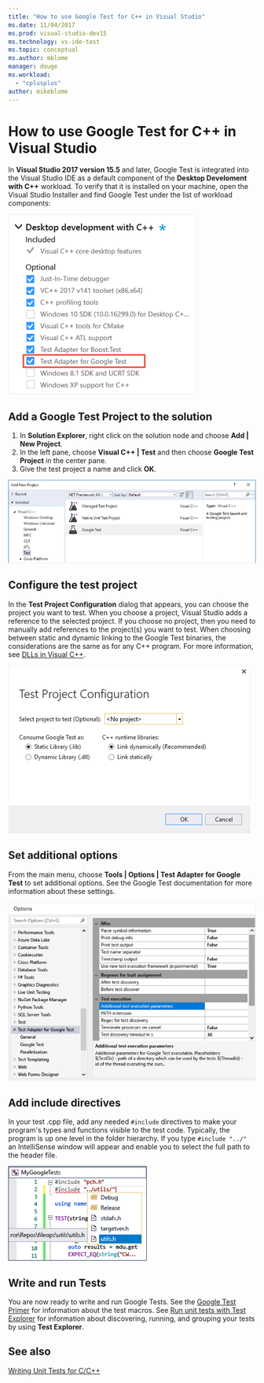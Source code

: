 ```yaml
---
title: "How to use Google Test for C++ in Visual Studio"
ms.date: 11/04/2017
ms.prod: visual-studio-dev15
ms.technology: vs-ide-test
ms.topic: conceptual
ms.author: mblome
manager: douge
ms.workload:
  - "cplusplus"
author: mikeblome
---
```


# How to use Google Test for C++ in Visual Studio
In **Visual Studio 2017 version 15.5** and later, Google Test is integrated into the Visual Studio IDE as a default component of the **Desktop Develoment with C++** workload. To verify that it is installed on your machine, open the Visual Studio Installer and find Google Test under the list of workload components:

![Install Google Test](media/cpp-google-component.png)

## Add a Google Test Project to the solution
1. In **Solution Explorer**, right click on the solution node and choose **Add | New Project**.
2. In the left pane, choose **Visual C++ | Test** and then choose **Google Test Project** in the center pane.
3. Give the test project a name and click **OK**.

![New Google Test Project](media/cpp-gtest-new-project.png)

## Configure the test project
In the **Test Project Configuration** dialog that appears, you can choose the project you want to test. When you choose a project, Visual Studio adds a reference to the selected project. If you choose no project, then you need to manually add references to the project(s) you want to test. When choosing between static and dynamic linking to the Google Test binaries, the considerations are the same as for any C++ program. For more information, see [DLLs in Visual C++](/cpp/build/dlls-in-visual-cpp).

 ![Configure Google Test Project](media/cpp-gtest-config.png)

## Set additional options
From the main menu, choose **Tools | Options | Test Adapter for Google Test** to set additional options. See the Google Test documentation for more information about these settings.

 ![Google Test Project settings](media/cpp-gtest-settings.png)

## Add include directives
In your test .cpp file, add any needed `#include` directives to make your program's types and functions visible to the test code. Typically, the program is up one level in the folder hierarchy. If you type `#include "../"`
an IntelliSense window will appear and enable you to select the full path to the header file.

![Add #include directives](media/cpp-gtest-includes.png)

## Write and run Tests
You are now ready to write and run Google Tests. See the [Google Test Primer](https://github.com/google/googletest/blob/master/googletest/docs/primer.md) for information about the test macros. See [Run unit tests with Test Explorer](run-unit-tests-with-test-explorer.md) for information about discovering, running, and grouping your tests by using **Test Explorer**.

## See also
[Writing Unit Tests for C/C++](writing-unit-tests-for-c-cpp.md)










